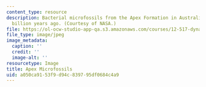 ```yaml
---
content_type: resource
description: Bacterial microfossils from the Apex Formation in Australia, dated 3.5
  billion years ago. (Courtesy of NASA.)
file: https://ol-ocw-studio-app-qa.s3.amazonaws.com/courses/12-517-dynamics-of-complex-systems-biological-and-environmental-coevolution-preceding-the-cambrian-explosion-spring-2005/a050ca9153f9d94c839795df0684c4a9_apex_microfossils.jpg
file_type: image/jpeg
image_metadata:
  caption: ''
  credit: ''
  image-alt: ''
resourcetype: Image
title: Apex Microfossils
uid: a050ca91-53f9-d94c-8397-95df0684c4a9
---
```

